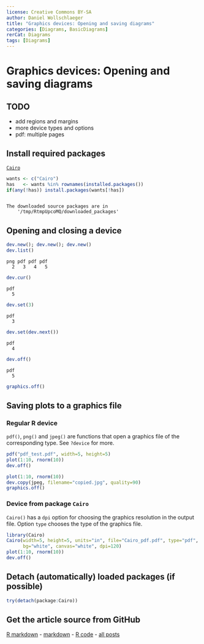 ```yaml
---
license: Creative Commons BY-SA
author: Daniel Wollschlaeger
title: "Graphics devices: Opening and saving diagrams"
categories: [Diagrams, BasicDiagrams]
rerCat: Diagrams
tags: [Diagrams]
---
```


Graphics devices: Opening and saving diagrams
=========================

TODO
-------------------------

 - add regions and margins
 - more device types and options
 - pdf: multiple pages

Install required packages
-------------------------

[`Cairo`](http://cran.r-project.org/package=Cairo)


```r
wants <- c("Cairo")
has   <- wants %in% rownames(installed.packages())
if(any(!has)) install.packages(wants[!has])
```

```

The downloaded source packages are in
	'/tmp/RtmpUpcoMQ/downloaded_packages'
```

Opening and closing a device
-------------------------


```r
dev.new(); dev.new(); dev.new()
dev.list()
```

```
png pdf pdf pdf 
  2   3   4   5 
```

```r
dev.cur()
```

```
pdf 
  5 
```

```r
dev.set(3)
```

```
pdf 
  3 
```

```r
dev.set(dev.next())
```

```
pdf 
  4 
```

```r
dev.off()
```

```
pdf 
  5 
```

```r
graphics.off()
```

Saving plots to a graphics file
-------------------------

### Regular R device

`pdf()`, `png()` and `jpeg()` are functions that open a graphics file of the corresponding type. See `?device` for more.


```r
pdf("pdf_test.pdf", width=5, height=5)
plot(1:10, rnorm(10))
dev.off()
```


```r
plot(1:10, rnorm(10))
dev.copy(jpeg, filename="copied.jpg", quality=90)
graphics.off()
```

### Device from package `Cairo`

`Cairo()` has a `dpi` option for choosing the graphics resolution in the output file. Option `type` chooses the type of the graphics file.


```r
library(Cairo)
Cairo(width=5, height=5, units="in", file="Cairo_pdf.pdf", type="pdf",
      bg="white", canvas="white", dpi=120)
plot(1:10, rnorm(10))
dev.off()
```

Detach (automatically) loaded packages (if possible)
-------------------------


```r
try(detach(package:Cairo))
```

Get the article source from GitHub
----------------------------------------------

[R markdown](https://github.com/dwoll/RExRepos/raw/master/Rmd/diagDevice.Rmd) - [markdown](https://github.com/dwoll/RExRepos/raw/master/md/diagDevice.md) - [R code](https://github.com/dwoll/RExRepos/raw/master/R/diagDevice.R) - [all posts](https://github.com/dwoll/RExRepos/)
